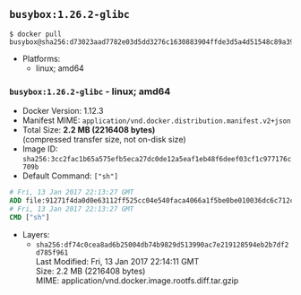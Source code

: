 ## `busybox:1.26.2-glibc`

```console
$ docker pull busybox@sha256:d73023aad7782e03d5dd3276c1630883904ffde3d5a4d51548c89a3970e200c9
```

-	Platforms:
	-	linux; amd64

### `busybox:1.26.2-glibc` - linux; amd64

-	Docker Version: 1.12.3
-	Manifest MIME: `application/vnd.docker.distribution.manifest.v2+json`
-	Total Size: **2.2 MB (2216408 bytes)**  
	(compressed transfer size, not on-disk size)
-	Image ID: `sha256:3cc2fac1b65a575efb5eca27dc0de12a5eaf1eb48f6deef03cf1c977176c709b`
-	Default Command: `["sh"]`

```dockerfile
# Fri, 13 Jan 2017 22:13:27 GMT
ADD file:91271f4da0d0e63112ff525cc04e540faca4066a1f5be0be010036dc6c712cdb in / 
# Fri, 13 Jan 2017 22:13:27 GMT
CMD ["sh"]
```

-	Layers:
	-	`sha256:df74c0cea8ad6b25004db74b9829d513990ac7e219128594eb2b7df2d785f961`  
		Last Modified: Fri, 13 Jan 2017 22:14:11 GMT  
		Size: 2.2 MB (2216408 bytes)  
		MIME: application/vnd.docker.image.rootfs.diff.tar.gzip
